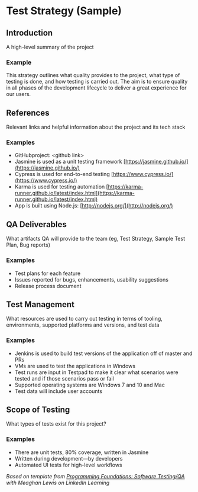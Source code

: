# **Test Strategy (Sample)**

## **Introduction**

A high-level summary of the project

### **Example**

This strategy outlines what quality provides to the project, what type of testing is done, and how
testing is carried out. The aim is to ensure quality in all phases of the development lifecycle to
deliver a great experience for our users.

## **References**

Relevant links and helpful information about the project and its tech stack

### **Examples**

- GitHubproject: \<github link\>
- Jasmine is used as a unit testing framework
  [https://jasmine.github.io/](https://jasmine.github.io/)
- Cypress is used for end-to-end testing [https://www.cypress.io/](https://www.cypress.io/)
- Karma is used for testing automation
  [https://karma-runner.github.io/latest/index.html](https://karma-runner.github.io/latest/index.html)
- App is built using Node.js: [http://nodejs.org/](http://nodejs.org/)

## **QA Deliverables**

What artifacts QA will provide to the team (eg, Test Strategy, Sample Test Plan, Bug reports)

### **Examples**

- Test plans for each feature
- Issues reported for bugs, enhancements, usability suggestions
- Release process document

## **Test Management**

What resources are used to carry out testing in terms of tooling, environments, supported platforms
and versions, and test data

### **Examples**

- Jenkins is used to build test versions of the application off of master and PRs
- VMs are used to test the applications in Windows
- Test runs are input in Testpad to make it clear what scenarios were tested and if those scenarios
  pass or fail
- Supported operating systems are Windows 7 and 10 and Mac
- Test data will include user accounts

## **Scope of Testing**

What types of tests exist for this project?

### **Examples**

- There are unit tests, 80% coverage, written in Jasmine
- Written during development—by developers
- Automated UI tests for high-level workflows

_Based on template from_
[_Programming Foundations: Software Testing/QA_](https://www.linkedin.com/learning/programming-foundations-software-testing-qa/create-a-test-strategy?autoSkip=true&autoplay=true&contextUrn=urn%3Ali%3AlyndaLearningPath%3A57f7e27c3dd559e018dfe994&resume=false&u=2104084)
_with Meaghan Lewis on LinkedIn Learning_
